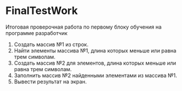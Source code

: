 # FinalTestWork
Итоговая проверочная работа по первому блоку обучения на программе разработчик

1. Создать массив №1 из строк.
3. Найти элементы массива №1, длина которых меньше или равна трем символам.
4. Создать массив №2 для элементов, длина которых меньше или равна трем символам.
5. Заполнить массив №2 найденными элементами из массива №1.
6. Вывести результат на экран. 
